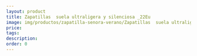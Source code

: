 ```yaml
---
layout: product
title: Zapatillas  suela ultraligera y silenciosa _22Eu
image: img/productos/zapatilla-senora-verano/Zapatillas  suela ultraligera y silenciosa _22Eu.webp
price: 
tags: 
description: 
order: 0
---
```

